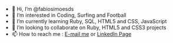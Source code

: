 - 👋 Hi, I’m @fabiosimoesds
- 👀 I’m interested in Coding, Surfing and Football
- 🌱 I’m currently learning Ruby, SQL, HTML5 and CSS, JavaScript
- 💞️ I’m looking to collaborate on Ruby, HTML5 and CSS3 projects
- 📫 How to reach me : <a class="btn" href="mailto:fabio.simoesds@gmail.com">E-mail me</a> or <a class="footer-link" href="https://www.linkedin.com/in/fabio-dos-santos-ab394950/">LinkedIn Page</a>

<!---
fabiosimoesds/fabiosimoesds is a ✨ special ✨ repository because its `README.md` (this file) appears on your GitHub profile.
You can click the Preview link to take a look at your changes.
--->
